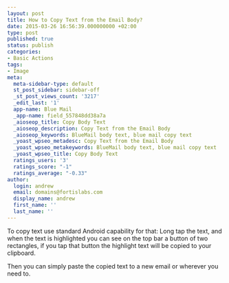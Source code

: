 ```yaml
---
layout: post
title: How to Copy Text from the Email Body?
date: 2015-03-26 16:56:39.000000000 +02:00
type: post
published: true
status: publish
categories:
- Basic Actions
tags:
- Image
meta:
  meta-sidebar-type: default
  st_post_sidebar: sidebar-off
  _st_post_views_count: '3217'
  _edit_last: '1'
  app-name: Blue Mail
  _app-name: field_557848dd38a7a
  _aioseop_title: Copy Body Text
  _aioseop_description: Copy Text from the Email Body
  _aioseop_keywords: BlueMail body text, blue mail copy text
  _yoast_wpseo_metadesc: Copy Text from the Email Body
  _yoast_wpseo_metakeywords: BlueMail body text, blue mail copy text
  _yoast_wpseo_title: Copy Body Text
  ratings_users: '3'
  ratings_score: "-1"
  ratings_average: "-0.33"
author:
  login: andrew
  email: domains@fortislabs.com
  display_name: andrew
  first_name: ''
  last_name: ''
---
```

<p>To copy text use standard Android capability for that: Long tap the text, and when the text is highlighted you can see on the top bar a button of two rectangles, if you tap that button the highlight text will be copied to your clipboard.</p>
<p>Then you can simply paste the copied text to a new email or wherever you need to.</p>
<p>&nbsp;</p>
